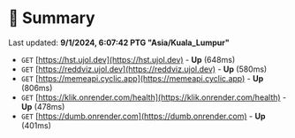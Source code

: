 # 📖 Summary
Last updated: **9/1/2024, 6:07:42 PTG "Asia/Kuala_Lumpur"**

- `GET` [https://hst.ujol.dev](https://hst.ujol.dev) - **Up** (648ms)
- `GET` [https://reddviz.ujol.dev](https://reddviz.ujol.dev) - **Up** (580ms)
- `GET` [https://memeapi.cyclic.app](https://memeapi.cyclic.app) - **Up** (806ms)
- `GET` [https://klik.onrender.com/health](https://klik.onrender.com/health) - **Up** (478ms)
- `GET` [https://dumb.onrender.com](https://dumb.onrender.com) - **Up** (401ms)
